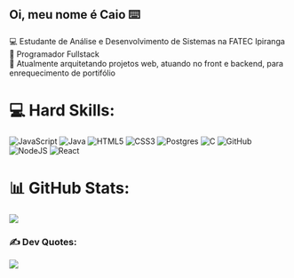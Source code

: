 ## Oi, meu nome é Caio ⌨️

💻 Estudante de Análise e Desenvolvimento de Sistemas na FATEC Ipiranga<br/>
👾 Programador Fullstack<br/>
🦖 Atualmente arquitetando projetos web, atuando no front e backend, para enrequecimento de portifólio<br/>


# 💻 Hard Skills:
![JavaScript](https://img.shields.io/badge/javascript-%23323330.svg?style=for-the-badge&logo=javascript&logoColor=%23F7DF1E) ![Java](https://img.shields.io/badge/java-%23ED8B00.svg?style=for-the-badge&logo=openjdk&logoColor=white) ![HTML5](https://img.shields.io/badge/html5-%23E34F26.svg?style=for-the-badge&logo=html5&logoColor=white) ![CSS3](https://img.shields.io/badge/css3-%231572B6.svg?style=for-the-badge&logo=css3&logoColor=white) ![Postgres](https://img.shields.io/badge/postgres-%23316192.svg?style=for-the-badge&logo=postgresql&logoColor=white) ![C](https://img.shields.io/badge/c-%2300599C.svg?style=for-the-badge&logo=c&logoColor=white) ![GitHub](https://img.shields.io/badge/github-%23121011.svg?style=for-the-badge&logo=github&logoColor=white) ![NodeJS](https://img.shields.io/badge/node.js-6DA55F?style=for-the-badge&logo=node.js&logoColor=white) ![React](https://img.shields.io/badge/react-%2320232a.svg?style=for-the-badge&logo=react&logoColor=%2361DAFB)
# 📊 GitHub Stats:
![](https://github-readme-stats.vercel.app/api?username=C4io-Rosa&theme=merko&hide_border=false&include_all_commits=false&count_private=false)<br/>

### ✍️ Dev Quotes:
![](https://quotes-github-readme.vercel.app/api?type=horizontal&theme=radical)

